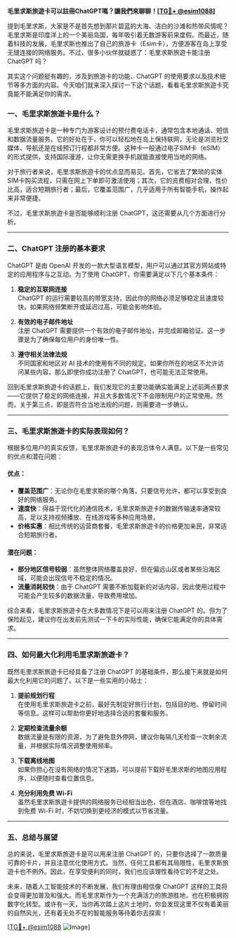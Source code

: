 **毛里求斯旅遊卡可以註冊ChatGPT嗎？讓我們來聊聊！[[TG💪+ @esim1088](https://t.me/s/esim1088)]**

提到毛里求斯，大家是不是首先想到那片碧蓝的大海、洁白的沙滩和热带风情呢？毛里求斯是印度洋上的一个美丽岛国，每年吸引着无数游客前来度假。而最近，随着科技的发展，毛里求斯也推出了自己的旅游卡（Esim卡），方便游客在岛上享受无缝连接的网络服务。不过，很多小伙伴就疑惑了：毛里求斯旅遊卡能注册 ChatGPT 吗？

其实这个问题挺有趣的，涉及到旅游卡的功能、ChatGPT 的使用要求以及技术细节等多方面的内容。今天咱们就来深入探讨一下这个话题，看看毛里求斯旅遊卡究竟能不能满足你的需求。

### 一、毛里求斯旅遊卡是什么？

毛里求斯旅遊卡是一种专门为游客设计的预付费电话卡，通常包含本地通话、短信和数据流量服务。它的好处在于，你可以轻松地在岛上保持联网，无论是浏览社交媒体、导航还是在线预订行程都非常方便。这种卡一般通过电子SIM卡（eSIM）的形式提供，支持国际漫游，让你无需更换手机就能直接使用当地的网络。

对于旅行者来说，毛里求斯旅遊卡的优点显而易见。首先，它省去了繁琐的实体SIM卡购买流程，只需在网上下单即可激活使用；其次，它的资费相对合理，性价比高，适合短期旅行者；最后，它覆盖范围广，几乎适用于所有智能手机，操作起来非常便捷。

不过，毛里求斯旅遊卡是否能够顺利注册 ChatGPT，这还需要从几个方面进行分析。

---

### 二、ChatGPT 注册的基本要求

ChatGPT 是由 OpenAI 开发的一款大型语言模型，用户可以通过其官方网站或特定的应用程序与之互动。为了使用 ChatGPT，你需要满足以下几个基本条件：

1. **稳定的互联网连接**  
   ChatGPT 的运行需要较高的带宽支持，因此你的网络必须足够稳定且速度较快。如果网络频繁断开或延迟过高，可能会影响体验。

2. **有效的电子邮件地址**  
   注册 ChatGPT 需要提供一个有效的电子邮件地址，并完成邮箱验证。这一步骤是为了确保每位用户的身份唯一性。

3. **遵守相关法律法规**  
   不同国家和地区对 AI 技术的使用有不同的规定。如果你所在的地区不允许访问某些内容，那么即使你成功注册了 ChatGPT，也可能无法正常使用。

回到毛里求斯旅遊卡的话题上，我们发现它的主要功能确实能满足上述前两点要求——它提供了稳定的网络连接，并且大多数情况下不会限制用户的正常使用。然而，关于第三点，即是否符合当地法规的问题，则需要进一步确认。

---

### 三、毛里求斯旅遊卡的实际表现如何？

根据多位用户的真实反馈，毛里求斯旅遊卡的表现总体令人满意。以下是一些常见的优点和潜在问题：

#### 优点：
- **覆盖范围广**：无论你在毛里求斯的哪个角落，只要信号允许，都可以享受到良好的网络服务。
- **速度快**：得益于现代化的通信技术，毛里求斯旅遊卡的数据传输速率通常较高，足以支持视频播放、在线游戏等多种应用场景。
- **价格实惠**：相比传统的运营商套餐，毛里求斯旅遊卡的价格更加亲民，非常适合短期旅行者。

#### 潜在问题：
- **部分地区信号较弱**：虽然整体网络覆盖良好，但在偏远山区或者某些沿海区域，可能会出现信号不稳定的情况。
- **流量消耗较快**：由于 ChatGPT 需要不断加载新的对话内容，因此使用过程中可能会产生较多的数据流量，导致费用增加。

综合来看，毛里求斯旅遊卡在大多数情况下是可以用来注册 ChatGPT 的。但为了保险起见，建议你在出发前先测试一下卡的实际性能，确保它能满足你的具体需求。

---

### 四、如何最大化利用毛里求斯旅遊卡？

既然毛里求斯旅遊卡已经具备了注册 ChatGPT 的基础条件，那么接下来就是如何最大化利用它的问题了。以下是一些实用的小贴士：

1. **提前规划行程**  
   在使用毛里求斯旅遊卡之前，最好先制定好旅行计划，包括目的地、停留时间等信息。这样可以帮助你更好地选择合适的套餐和服务。

2. **定期检查流量余额**  
   数据流量是有限的资源，为了避免意外停网，建议你每隔几天检查一次剩余流量，并根据实际情况调整使用频率。

3. **下载离线地图**  
   如果你担心在没有网络的情况下迷路，可以提前下载好毛里求斯的地图应用程序，以便随时查看位置信息。

4. **充分利用免费 Wi-Fi**  
   虽然毛里求斯旅遊卡提供的网络服务已经相当出色，但在酒店、咖啡馆等地找到免费 Wi-Fi 时，不妨切换到更经济的模式以节省流量。

---

### 五、总结与展望

总的来说，毛里求斯旅遊卡是可以用来注册 ChatGPT 的，只要你选择了一款质量可靠的卡片，并且注意优化使用方式。当然，任何工具都有其局限性，毛里求斯旅遊卡也不例外。因此，在享受便利的同时，我们也应该理性看待它的不足之处。

未来，随着人工智能技术的不断发展，我们有理由相信像 ChatGPT 这样的工具将会变得更加普及和强大。而毛里求斯作为一个充满活力的旅游胜地，也在积极拥抱数字化转型。或许有一天，当你再次踏上这片土地时，你会发现这里不仅有着美丽的自然风光，还有着无处不在的智能服务等待着你去探索！

[[TG💪+ @esim1088](https://t.me/s/esim1088) ![Image](https://i.postimg.cc/4NQfJmqS/Snipaste-2025-05-13-00-14-12.png)]